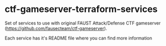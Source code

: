 # ctf-gameserver-terraform-services
Set of services to use with original FAUST Attack/Defense CTF gameserver (https://github.com/fausecteam/ctf-gameserver).

Each service has it's README file where you can find more information
